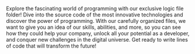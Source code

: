 Explore the fascinating world of programming with our exclusive logic file folder! Dive into the source code of the most innovative technologies and discover the power of programming. With our carefully organized files, we want to give you an idea of our skills, abilities, and more, so you can see how they could help your company, unlock all your potential as a developer, and conquer new challenges in the digital universe. Get ready to write lines of code that will transform the future!
